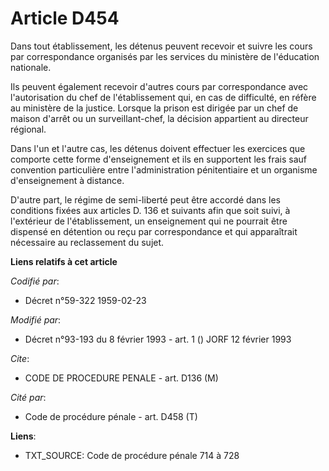 # Article D454

Dans tout établissement, les détenus peuvent recevoir et suivre les cours par correspondance organisés par les services du
ministère de l'éducation nationale.

Ils peuvent également recevoir d'autres cours par correspondance avec l'autorisation du chef de l'établissement qui, en cas
de difficulté, en réfère au ministère de la justice. Lorsque la prison est dirigée par un chef de maison d'arrêt ou un
surveillant-chef, la décision appartient au directeur régional.

Dans l'un et l'autre cas, les détenus doivent effectuer les exercices que comporte cette forme d'enseignement et ils en
supportent les frais sauf convention particulière entre l'administration pénitentiaire et un organisme d'enseignement à
distance.

D'autre part, le régime de semi-liberté peut être accordé dans les conditions fixées aux articles D. 136 et suivants afin que
soit suivi, à l'extérieur de l'établissement, un enseignement qui ne pourrait être dispensé en détention ou reçu par
correspondance et qui apparaîtrait nécessaire au reclassement du sujet.

**Liens relatifs à cet article**

_Codifié par_:

  - Décret n°59-322 1959-02-23

_Modifié par_:

  - Décret n°93-193 du 8 février 1993 - art. 1 () JORF 12 février 1993

_Cite_:

  - CODE DE PROCEDURE PENALE - art. D136 (M)

_Cité par_:

  - Code de procédure pénale - art. D458 (T)

**Liens**:

  - TXT_SOURCE: Code de procédure pénale 714 à 728

